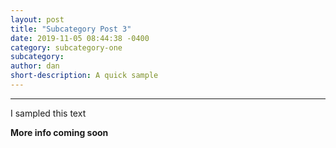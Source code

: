 ```yaml
---
layout: post
title: "Subcategory Post 3"
date: 2019-11-05 08:44:38 -0400
category: subcategory-one
subcategory: 
author: dan
short-description: A quick sample
---
```


-----

I sampled this text

**More info coming soon**
